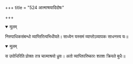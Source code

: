 +++
title = "524 आत्माश्रयादिदोषः"

+++


<details open><summary>मूलम्</summary>

निरुपाधिकसंबन्धो व्याप्तिरित्यभिधीयते। साध्येन यस्समं व्याप्तोऽव्यापकः साधनस्य यः॥
</details>



<details open><summary>मूलम्</summary>

स उपोधिरिति प्रोक्तः तत्र चात्माश्रयो ध्रुवः। अतो व्याप्तिपरिष्कारः शतशः क्रियते बुधैः॥
</details>

